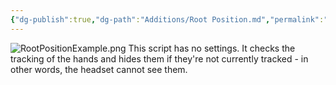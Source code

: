 ```yaml
---
{"dg-publish":true,"dg-path":"Additions/Root Position.md","permalink":"/additions/root-position/","noteIcon":""}
---
```


![RootPositionExample.png](/img/user/img/RootPositionExample.png)
This script has no settings. It checks the tracking of the hands and hides them if they're not currently tracked - in other words, the headset cannot see them. 